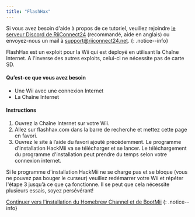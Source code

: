 ```yaml
---
title: "FlashHax"
---
```


Si vous avez besoin d'aide à propos de ce tutoriel, veuillez rejoindre [le serveur Discord de RiiConnect24](https://discord.gg/b4Y7jfD) (recommandé, aide en anglais) ou envoyez-nous un mail à [support@riiconnect24.net](mailto:support@riiconnect24.net).
{: .notice--info}

FlashHax est un exploit pour la Wii qui est déployé en utilisant la Chaîne Internet. A l'inverse des autres exploits, celui-ci ne nécessite pas de carte SD.

#### Qu’est-ce que vous avez besoin

- Une Wii avec une connexion Internet
- La Chaîne Internet

#### Instructions

1. Ouvrez la Chaîne Internet sur votre Wii.
2. Allez sur flashhax.com dans la barre de recherche et mettez cette page en favori.
3. Ouvrez le site à l’aide du favori ajouté précédemment. Le programme d'installation HackMii va se télécharger et se lancer. Le téléchargement du programme d'installation peut prendre du temps selon votre connexion internet.

Si le programme d'installation HackMii ne se charge pas et se bloque (vous ne pouvez pas bouger le curseur) veuillez redémarrer votre Wii et répéter l'étape 3 jusqu’à ce que ça fonctionne. Il se peut que cela nécessite plusieurs essais, soyez persévérant!

[Continuer vers l'installation du Homebrew Channel et de BootMii](hbc)
{: .notice--info}
